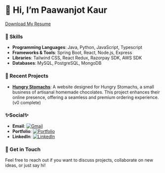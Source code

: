 # 👋 Hi, I’m Paawanjot Kaur

[Download My Resume](./paawanjot_resume(1).pdf)

### 🔧 Skills

- **Programming Languages**: Java, Python, JavaScript, Typescript
- **Frameworks & Tools**: Spring Boot, React, Node.js, Express
- **Libraries**: Tailwind CSS, React Redux, Razorpay SDK, AWS SDK
- **Databases**: MySQL, PostgreSQL, MongoDB

### 🥷 Recent Projects
- **[Hungry Stomachs](https://hungry-stomachs.vercel.app/)**: A website designed for Hungry Stomachs, a small business of artisanal homemade chocolates. This project enhances their online presence, offering a seamless and premium ordering experience. (v0 complete)

### ✨Social✨

- **Email**: [![Gmail](https://img.shields.io/badge/Gmail-D14836?style=flat&logo=gmail&logoColor=white)](mailto:paawanjotkaur05@gmail.com)
- **Portfolio**: [![Portfolio](https://img.shields.io/badge/Portfolio-111?style=flat&logo=vercel&logoColor=white)](https://paawanjotkaur.vercel.app/)
- **LinkedIn**: [![LinkedIn](https://img.shields.io/badge/LinkedIn-0077B5?style=flat&logo=linkedin&logoColor=white)](https://www.linkedin.com/in/paawanjot-kaur-40b284259/)

### 📨 Get in Touch

Feel free to reach out if you want to discuss projects, collaborate on new ideas, or just say hi!

<!---
paawanjotk/paawanjotk is a ✨ special ✨ repository because its `README.md` (this file) appears on your GitHub profile.
You can click the Preview link to take a look at your changes.
--->
